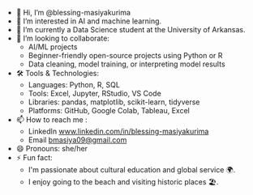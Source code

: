 - 👋 Hi, I’m @blessing-masiyakurima
- 👀 I’m interested in AI and machine learning.
- 🌱 I’m currently a Data Science student at the University of Arkansas.
- 💞️ I’m looking to collaborate:
  - AI/ML projects
  - Beginner-friendly open-source projects using Python or R
  - Data cleaning, model training, or interpreting model results
- 🛠️ Tools & Technologies:
  - Languages: Python, R, SQL
  - Tools: Excel, Jupyter, RStudio, VS Code
  - Libraries: pandas, matplotlib, scikit-learn, tidyverse
  - Platforms: GitHub, Google Colab, Tableau, Excel
- 📫 How to reach me :
  - LinkedIn www.linkedin.com/in/blessing-masiyakurima
  - Email bmasiya09@gmail.com
- 😄 Pronouns: she/her
- ⚡ Fun fact:
  - I'm passionate about cultural education and global service 🌍.
  - I enjoy going to the beach and visiting historic places 🏖️.

<!---
blessing-masiyakurima/blessing-masiyakurima is a ✨ special ✨ repository because its `README.md` (this file) appears on your GitHub profile.
You can click the Preview link to take a look at your changes.
--->
